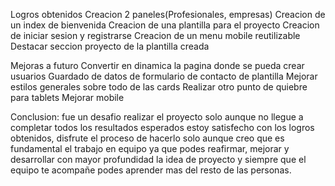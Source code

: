 Logros obtenidos
Creacion 2 paneles(Profesionales, empresas)
Creacion de un index de bienvenida
Creacion de una plantilla para el proyecto
Creacion de iniciar sesion y registrarse
Creacion de un menu mobile reutilizable
Destacar seccion proyecto de la plantilla creada

Mejoras a futuro
Convertir en dinamica la pagina donde se pueda crear usuarios
Guardado de datos de formulario de contacto de plantilla 
Mejorar estilos generales sobre todo de las cards
Realizar otro punto de quiebre para tablets
Mejorar mobile

Conclusion: fue un desafio realizar el proyecto solo aunque no llegue a completar todos los resultados esperados estoy satisfecho con los logros obtenidos,
disfrute el proceso de hacerlo solo aunque creo que es fundamental el trabajo en equipo ya que podes reafirmar, mejorar y desarrollar con mayor profundidad la idea de proyecto y siempre que el equipo te acompañe podes aprender mas del resto de las personas. 






